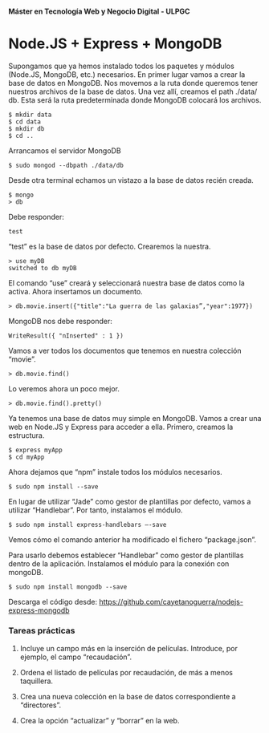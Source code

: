 #### Máster en Tecnología Web y Negocio Digital - ULPGC
# Node.JS + Express + MongoDB

Supongamos que ya hemos instalado todos los paquetes y módulos (Node.JS, MongoDB, etc.)
necesarios. En primer lugar vamos a crear la base de datos en MongoDB. Nos movemos a la ruta
donde queremos tener nuestros archivos de la base de datos. Una vez allí, creamos el path ./data/
db. Esta será la ruta predeterminada donde MongoDB colocará los archivos.

```
$ mkdir data
$ cd data
$ mkdir db
$ cd ..
```
Arrancamos el servidor MongoDB
```
$ sudo mongod --dbpath ./data/db
```
Desde otra terminal echamos un vistazo a la base de datos recién creada.
```
$ mongo
> db
```
Debe responder:
```
test
```
“test” es la base de datos por defecto. Crearemos la nuestra.
```
> use myDB
switched to db myDB
```
El comando “use” creará y seleccionará nuestra base de datos como la activa. Ahora insertamos
un documento.
```
> db.movie.insert({"title":"La guerra de las galaxias”,"year":1977})
```
MongoDB nos debe responder:
```
WriteResult({ "nInserted" : 1 })
```
Vamos a ver todos los documentos que tenemos en nuestra colección “movie”.
```
> db.movie.find()
```
Lo veremos ahora un poco mejor.
```
> db.movie.find().pretty()
```
Ya tenemos una base de datos muy simple en MongoDB. Vamos a crear una web en Node.JS y
Express para acceder a ella. Primero, creamos la estructura.
```
$ express myApp
$ cd myApp
```
Ahora dejamos que “npm” instale todos los módulos necesarios.
```
$ sudo npm install --save
```
En lugar de utilizar “Jade” como gestor de plantillas por defecto, vamos a utilizar “Handlebar”. Por
tanto, instalamos el módulo.
```
$ sudo npm install express-handlebars —-save
```
Vemos cómo el comando anterior ha modificado el fichero “package.json”.

Para usarlo debemos establecer “Handlebar” como gestor de plantillas dentro de la aplicación.
Instalamos el módulo para la conexión con mongoDB.
```
$ sudo npm install mongodb --save
```
Descarga el código desde: https://github.com/cayetanoguerra/nodejs-express-mongodb

### Tareas prácticas

1. Incluye un campo más en la inserción de películas. Introduce, por ejemplo, el campo
“recaudación”.

2. Ordena el listado de películas por recaudación, de más a menos taquillera.

3. Crea una nueva colección en la base de datos correspondiente a “directores”.

4. Crea la opción “actualizar” y “borrar” en la web.


